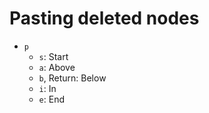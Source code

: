 # Pasting deleted nodes

* `p`
  * `s`: Start
  * `a`: Above
  * `b`, Return: Below
  * `i`: In
  * `e`: End
